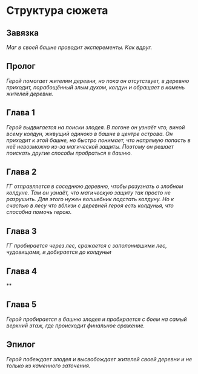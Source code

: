 ﻿# Структура сюжета
## Завязка
_Маг в своей башне проводит эксперементы. Как вдруг._

## Пролог
_Герой помогает жителям деревни, но пока он отсутствует, в деревню приходит, порабощённый злым духом, колдун и обращает в камень жителей деревни._  
## Глава 1
_Герой выдвигается на поиски злодея. В погоне он узнаёт что, виной всему колдун, живущий одиноко в башне в центре острова. Он приходит к этой башне, но быстро понимает, что напрямую попасть в неё невозможно из-за магической защиты. Поэтому он решает поискать другие способы пробраться в башню._  
## Глава 2
_ГГ отправляется в соседнюю деревню, чтобы разузнать о злобном колдуне. Там он узнаёт, что магическую защиту так просто не разрушить. Для этого нужен волшебник подстать колдуну. Но к счастью в лесу что вблизи с деревней героя есть колдунья, что способна помочь герою._  
## Глава 3
_ГГ пробирается через лес, сражается с заполонившими лес, чудовищами, и добирается до колдуньи_  
## Глава 4
**  
## Глава 5
_Герой пробирается в башню злодея и пробирается с боем на самый верхний этаж, где происходит финальное сражение._  
## Эпилог
_Герой побеждает злодея и высвобождает жителей своей деревни и не только из каменного заточения._

